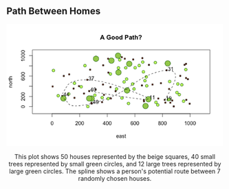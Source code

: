 ## Path Between Homes
<p align="center">
  <img src="good_path.png">
  </p>
  <p align="center">
  This plot shows 50 houses represented by the beige squares, 40 small trees represented by small green circles, and 12 large trees represented by large green circles. The spline shows a person's potential route between 7 randomly chosen houses.
  </p>
